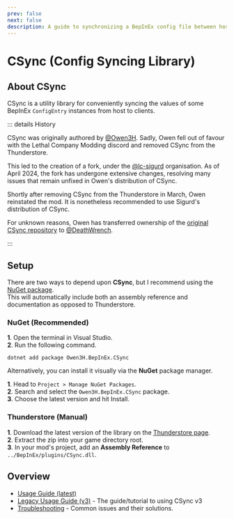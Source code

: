 ```yaml
---
prev: false
next: false
description: A guide to synchronizing a BepInEx config file between host and clients using the CSync library.
---
```


# CSync (Config Syncing Library)

## About CSync

CSync is a utility library for conveniently syncing the values of some BepInEx `ConfigEntry`
instances from host to clients.

::: details History

CSync was originally authored by [@Owen3H](https://github.com/Owen3H). Sadly, Owen fell out of favour
with the Lethal Company Modding discord and removed CSync from the Thunderstore.

This led to the creation of a fork, under the [@lc-sigurd](https://github.com/lc-sigurd) organisation. As of
April 2024, the fork has undergone extensive changes, resolving many issues that remain unfixed in Owen's
distribution of CSync.

Shortly after removing CSync from the Thunderstore in March, Owen reinstated the mod. It is nonetheless
recommended to use Sigurd's distribution of CSync.

For unknown reasons, Owen has transferred ownership of the [original CSync repository](https://github.com/DeathWrench/CSync) to
[@DeathWrench](https://github.com/DeathWrench).

:::

## Setup
There are two ways to depend upon **CSync**, but I recommend using the [NuGet package](https://www.nuget.org/packages/Owen3H.BepInEx.CSync).<br>
This will automatically include both an assembly reference and documentation as opposed to Thunderstore.

### NuGet (Recommended)
**1**. Open the terminal in Visual Studio.<br>
**2**. Run the following command.
```console
dotnet add package Owen3H.BepInEx.CSync
```

Alternatively, you can install it visually via the **NuGet** package manager.

**1**. Head to `Project > Manage NuGet Packages`.<br>
**2**. Search and select the `Owen3H.BepInEx.CSync` package.<br>
**3**. Choose the latest version and hit Install.

### Thunderstore (Manual)
**1**. Download the latest version of the library on the [Thunderstore page](https://thunderstore.io/c/lethal-company/p/Owen3H/CSync/).<br>
**2**. Extract the zip into your game directory root.<br>
**3**. In your mod's project, add an **Assembly Reference** to `../BepInEx/plugins/CSync.dll`.

## Overview
- [Usage Guide (latest)](/dev/apis/csync/usage-guide)
- [Legacy Usage Guide (v3)](/dev/apis/csync/v3-usage-guide) - The guide/tutorial to using CSync v3
- [Troubleshooting](/dev/apis/csync/troubleshooting) - Common issues and their solutions.